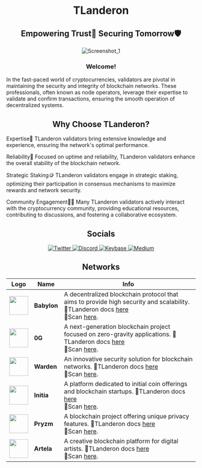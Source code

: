 <h1 align="center">TLanderon</h1>
<h2 align="center">Empowering Trust🤝 Securing Tomorrow🛡</h2>

<p align="center">
  <img src="https://github.com/user-attachments/assets/d9f0d89e-1273-4b48-bf41-3ca361dbe7f8" alt="Screenshot_1">
</p>

<h3 align="center">Welcome!</h3>

In the fast-paced world of cryptocurrencies, validators are pivotal in maintaining the security and integrity of blockchain networks. These professionals, often known as node operators, leverage their expertise to validate and confirm transactions, ensuring the smooth operation of decentralized systems.

<h2 align="center">Why Choose TLanderon?</h2>

Expertise🔎 TLanderon validators bring extensive knowledge and experience, ensuring the network's optimal performance.</p>
Reliability🧱 Focused on uptime and reliability, TLanderon validators enhance the overall stability of the blockchain network.</p>
Strategic Staking🪙 TLanderon validators engage in strategic staking, optimizing their participation in consensus mechanisms to maximize rewards and network security.</p>
Community Engagement🧑‍💻 Many TLanderon validators actively interact with the cryptocurrency community, providing educational resources, contributing to discussions, and fostering a collaborative ecosystem.</p>

<h2 align="center">Socials</h2>

<p align="center">
  <a href="https://x.com/TLanderon">
    <img src="https://img.shields.io/badge/Twitter-FFFFFF?style=for-the-badge&logo=twitter&logoColor=white&color=006400&labelColor=006400&labelWidth=250" alt="Twitter">
  </a>
  <a href="https://discord.com/users/959304839932821634">
    <img src="https://img.shields.io/badge/Discord-FFFFFF?style=for-the-badge&logo=discord&logoColor=white&color=006400&labelColor=006400&labelWidth=250" alt="Discord">
  </a>
  <a href="https://keybase.io/landeron">
    <img src="https://img.shields.io/badge/Keybase-FFFFFF?style=for-the-badge&logo=keybase&logoColor=white&color=006400&labelColor=006400&labelWidth=250" alt="Keybase">
  </a>
  <a href="https://medium.com/@TLanderon">
    <img src="https://img.shields.io/badge/Medium-FFFFFF?style=for-the-badge&logo=medium&logoColor=white&color=006400&labelColor=006400&labelWidth=250" alt="Medium">
  </a>
</p>

<h2 align="center">Networks</h2>

| Logo | Name | Info |
|------|------------------|----------|
| <img src="https://assets.nodes.guru/ec5864e3-e423-4cd9-9dd8-e53841cbc700.svg" width="50"/> | **Babylon** | A decentralized blockchain protocol that aims to provide high security and scalability. 📄TLanderon docs [here]()<br>🔎Scan [here](https://testnet.babylon.explorers.guru/validator/bbnvaloper1ldw4hu9t6qemn9xd7rjjdkv64k69dy2wamtqc5). |
| <img src="https://assets.nodes.guru/2089de70-073f-4c50-94a1-05cc9fa6a5cd.svg" width="50"/> | **0G** | A next-generation blockchain project focused on zero-gravity applications. 📄TLanderon docs [here]()<br>🔎Scan [here](https://testnet.0g.explorers.guru/validator/0gvaloper1ezkylws2hf5yhryugxmlxy23kat366zw48nygw). |
| <img src="https://assets.nodes.guru/f3c59e81-f6c1-4af1-a358-636d01b5f11c.svg" width="50"/> | **Warden** | An innovative security solution for blockchain networks. 📄TLanderon docs [here]() <br>🔎Scan [here](https://testnet.warden.explorers.guru/validator/wardenvaloper1dhg4k47lp5r62chqg4qse0l20w8cmgvgsz9aur). |
| <img src="https://assets.nodes.guru/8aae094c-7ac8-4f9f-8924-7f73021f3d1b.svg" width="50"/> | **Initia** | A platform dedicated to initial coin offerings and blockchain startups. 📄TLanderon docs [here]()<br>🔎Scan [here](https://scan.initia.tech/initiation-1/validators/initvaloper10yh7kzzwr4czmps8as9ng8r2drl48pfqe6slwz). |
| <img src="https://s2.coinmarketcap.com/static/img/coins/200x200/1681.png" width="50"/> | **Pryzm** | A blockchain project offering unique privacy features. 📄TLanderon docs [here]()<br>🔎Scan [here](https://testnet.itrocket.net/pryzm/staking/pryzmvaloper1t76tufmmtukymlfntfynpsuy9z3thpke4nkaad). |
| <img src="https://assets.nodes.guru/b8170a94-d1b8-4a9d-935a-594519ee7490.svg" width="50"/> | **Artela** | A creative blockchain platform for digital artists. 📄TLanderon docs [here]()<br>🔎Scan [here](https://testnet.itrocket.net/artela/staking/artvaloper1vfnyqh08tr0vwy74y4p3g03dhs0qxsyujp6ass). |
